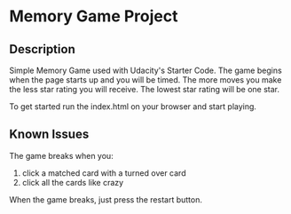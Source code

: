 # Memory Game Project

## Description

Simple Memory Game used with Udacity's Starter Code. The game begins when the page starts up and you will be timed.
The more moves you make the less star rating you will receive. The lowest star rating will be one star. 

To get started run the index.html on your browser and start playing.

## Known Issues

The game breaks when you:
 1. click a matched card with a turned over card
 2. click all the cards like crazy

 When the game breaks, just press the restart button.